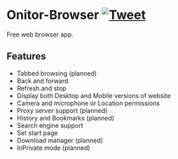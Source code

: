 # Onitor-Browser [![Tweet](https://img.shields.io/twitter/url/http/shields.io.svg?style=social)](https://twitter.com/intent/tweet?text=Onitor%20Browser%20source%20code%20on%20Github&url=https://github.com/10Develops/onitor&via=10develops&hashtags=onitorbrowser,10develops,uwp)
Free web browser app.

## Features
* Tabbed browsing (planned)
* Back and forward
* Refresh and stop
* Display both Desktop and Mobile versions of website
* Camera and microphone or Location permissions
* Proxy server support (planned)
* History and Bookmarks (planned)
* Search engine support
* Set start page
* Download manager (planned)
* InPrivate mode (planned)
